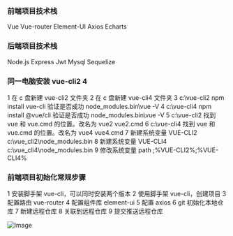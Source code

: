 ### 前端项目技术栈

Vue
Vue-router
Element-UI
Axios
Echarts

### 后端项目技术栈

Node.js
Express
Jwt
Mysql
Sequelize

### 同一电脑安装 vue-cli2 4

1 在 c 盘新建 vue-cli2 文件夹
2 在 c 盘新建 vue-cli4 文件夹
3 c:\vue-cli2 npm install vue-cli 验证是否成功 node_modules\.bin\vue -V
4 c:\vue-cli4 npm install @vue/cli 验证是否成功 node_modules\.bin\vue -V
5 c:\vue-cli2 找到 vue 和 vue.cmd 的位置。改名为 vue2 vue2.cmd
6 c:\vue-cli4 找到 vue 和 vue.cmd 的位置。改名为 vue4 vue4.cmd
7 新建系统变量 VUE-CLI2 c:\vue_cli2\node_modules\.bin
8 新建系统变量 VUE-CLI4 c:\vue_cli4\node_modules\.bin
9 修改系统变量 path ;%VUE-CLI2%;%VUE-CLI4%

### 前端项目初始化常规步骤

1 安装脚手架 vue-cli，可以同时安装两个版本
2 使用脚手架 vue-cli，创建项目
3 配置路由 vue-router
4 配置组件库 element-ui
5 配置 axios
6 git 初始化本地仓库
7 新建远程仓库
8 关联到远程仓库
9 提交推送远程仓库

![Image](https://www.baidu.com/img/bd_logo1.png)

